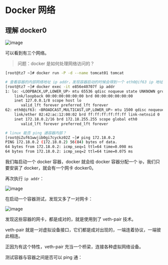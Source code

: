 # Docker 网络

## 理解 docker0

![image](https://github.com/TomatoZ7/notes-of-tz/blob/master/images/docker_network1.jpg)

可以看到有三个网络。

> 问题：docker 是如何处理网络访问的？

```bash
[root@tz7 ~]# docker run -P -d --name tomcat01 tomcat

# 查看容器的内部网络地址 ip addr，发现容器启动的时候会得到一个 eth0@if63 ip 地址，这是由 docker 分配的
[root@tz7 ~]# docker exec -it e856e40707f ip addr
1: lo: <LOOPBACK,UP,LOWER_UP> mtu 65536 qdisc noqueue state UNKNOWN group default qlen 1
    link/loopback 00:00:00:00:00:00 brd 00:00:00:00:00:00
    inet 127.0.0.1/8 scope host lo
       valid_lft forever preferred_lft forever
62: eth0@if63: <BROADCAST,MULTICAST,UP,LOWER_UP> mtu 1500 qdisc noqueue state UP group default 
    link/ether 02:42:ac:12:00:02 brd ff:ff:ff:ff:ff:ff link-netnsid 0
    inet 172.18.0.2/16 brd 172.18.255.255 scope global eth0
       valid_lft forever preferred_lft forever

# linux 能否 ping 通容器内部？
[root@iZuf61wwjib0gi7cyckz02Z ~]# ping 172.18.0.2
PING 172.18.0.2 (172.18.0.2) 56(84) bytes of data.
64 bytes from 172.18.0.2: icmp_seq=1 ttl=64 time=0.098 ms
64 bytes from 172.18.0.2: icmp_seq=2 ttl=64 time=0.075 ms
```

我们每启动一个 docker 容器，docker 就会给 docker 容器分配一个 ip，我们只要安装了 docker，就会有一个网卡 docker0。

再次执行 `ip addr`：

![image](https://github.com/TomatoZ7/notes-of-tz/blob/master/images/docker_network1.png)

在启动一个容器测试，发现又多了一对网卡：

![image](https://github.com/TomatoZ7/notes-of-tz/blob/master/images/docker_network2.png)

发现这些容器的网卡，都是成对的，就是使用到了 veth-pair 技术。

veth-pair 就是一对虚拟设备接口，它们都是成对出现的，一端连着协议，一端彼此相连。

正因为有这个特性，veth-pair 充当一个桥梁，连接各种虚拟网络设备。

测试容器与容器之间是否可以 ping 通：

